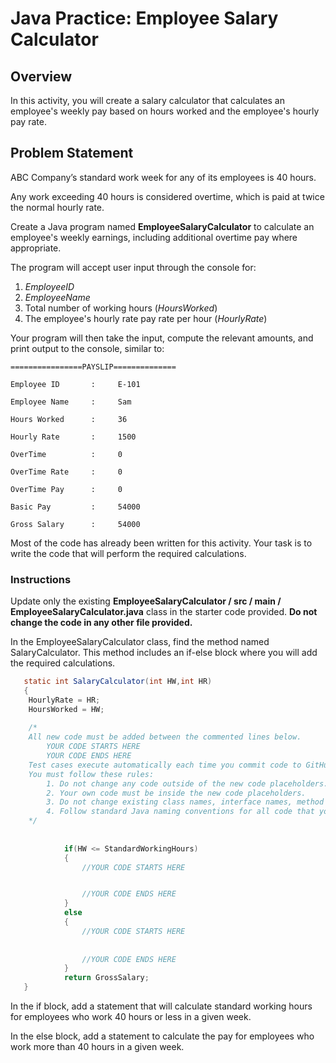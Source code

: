  # Java Practice: Employee Salary Calculator                           

## Overview

In this activity, you will create a salary calculator that calculates an employee's weekly pay based on hours worked and the employee's hourly pay rate.

## Problem Statement

ABC Company’s standard work week for any of its employees is 40 hours.

Any work exceeding 40 hours is considered overtime, which is paid at twice the normal hourly rate.

Create a Java program named **EmployeeSalaryCalculator** to calculate an employee's weekly earnings, including additional overtime pay where appropriate.

The program will accept user input through the console for:

1.  *EmployeeID*
2.  *EmployeeName*
3.  Total number of working hours (*HoursWorked*)
4.  The employee's hourly rate pay rate per hour (*HourlyRate*)

Your program will then take the input, compute the relevant amounts, and print output to the console, similar to:

```nocode
================PAYSLIP==============

Employee ID       :     E-101

Employee Name     :     Sam

Hours Worked      :     36

Hourly Rate       :     1500

OverTime          :     0

OverTime Rate     :     0

OverTime Pay      :     0

Basic Pay         :     54000

Gross Salary      :     54000
```

Most of the code has already been written for this activity. Your task is to write the code that will perform the required calculations.

### Instructions

Update only the existing **EmployeeSalaryCalculator / src / main / EmployeeSalaryCalculator.java** class in the starter code provided. **Do not change the code in any other file provided.**

In the EmployeeSalaryCalculator class, find the method named SalaryCalculator. This method includes an if-else block where you will add the required calculations.

```java
   static int SalaryCalculator(int HW,int HR)
   {
   	HourlyRate = HR;
	HoursWorked = HW;
		
	/*
	All new code must be added between the commented lines below.
		YOUR CODE STARTS HERE
		YOUR CODE ENDS HERE
	Test cases execute automatically each time you commit code to GitHub.
	You must follow these rules:
		1. Do not change any code outside of the new code placeholders.
		2. Your own code must be inside the new code placeholders.
		3. Do not change existing class names, interface names, method signatures, or attributes.
		4. Follow standard Java naming conventions for all code that you write.
	*/
​
​
			if(HW <= StandardWorkingHours)
			{
				//YOUR CODE STARTS HERE


				//YOUR CODE ENDS HERE
			}
			else
			{
				//YOUR CODE STARTS HERE
 
​
				//YOUR CODE ENDS HERE
			}
			return GrossSalary;
   }
```

In the if block, add a statement that will calculate standard working hours for employees who work 40 hours or less in a given week.

In the else block, add a statement to calculate the pay for employees who work more than 40 hours in a given week.
